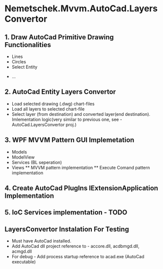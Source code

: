 # Nemetschek.Mvvm.AutoCad.LayersConvertor

## 1. Draw AutoCad Primitive Drawing Functionalities
*  Lines
*  Circles
*  Select Entity
- ...
## 2. AutoCad Entity Layers Convertor
*  Load selected drawing (.dwg) chart-files
*  Load all layers to selected chart-file
*  Select layer (from destination) and converted layer(end destination).
    Imlementation logic(very similar to previous one, see - AutoCad.LayersConvertor proj.)
## 3. WPF MVVM Pattern GUI Implemetation
*  Models
*  ModelView
*  Services (BL seperation)
*  Views
** MVVM pattern implementation
** Execute Comand pattern implementation
## 4. Create AutoCad PlugIns IExtensionApplication Implementation
## 5. IoC Services implementation - TODO
## LayersConvertor Instalation For Testing
*  Must have AutoCad installed.
*  Add AutoCad dll project reference to - accore.dll, acdbmgd.dll, acmgd.dll
*  For debug -  Add process startup reference to acad.exe (AutoCad executable)
